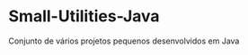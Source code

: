 Small-Utilities-Java
====================

Conjunto de vários projetos pequenos desenvolvidos em Java
